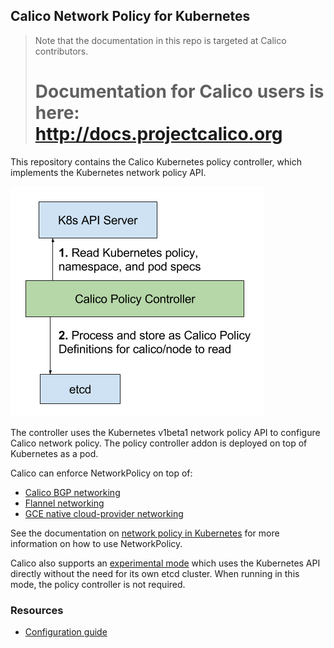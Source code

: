 ## Calico Network Policy for Kubernetes 

<blockquote>
Note that the documentation in this repo is targeted at Calico contributors.
<h1>Documentation for Calico users is here:<br><a href="http://docs.projectcalico.org">http://docs.projectcalico.org</a></h1>
</blockquote>

This repository contains the Calico Kubernetes policy controller, which implements the Kubernetes network policy API.  

![calico-policy-controller](calico-policy-controller.png)

The controller uses the Kubernetes v1beta1 network policy API to configure Calico network policy.  The policy controller addon is deployed on top of Kubernetes as a pod. 

Calico can enforce NetworkPolicy on top of:
- [Calico BGP networking](https://github.com/projectcalico/calico-containers/blob/master/docs/cni/kubernetes/KubernetesIntegration.md)
- [Flannel networking](https://github.com/tigera/canal)
- [GCE native cloud-provider networking](http://kubernetes.io/docs/getting-started-guides/gce/)

See the documentation on [network policy in Kubernetes](http://kubernetes.io/docs/user-guide/networkpolicies/) for more information on how to use NetworkPolicy. 

Calico also supports an [experimental mode](http://docs.projectcalico.org/v2.0/getting-started/kubernetes/installation/hosted/k8s-backend/) which 
uses the Kubernetes API directly without the need for its own
etcd cluster. When running in this mode, the policy controller is not required.

### Resources

* [Configuration guide](configuration.md)
